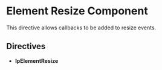 # Element Resize Component

This directive allows callbacks to be added to resize events.

## Directives

- **lpElementResize**

